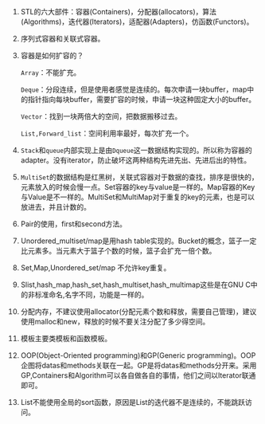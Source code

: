1. STL的六大部件：容器(Containers)，分配器(allocators)，算法(Algorithms)，迭代器(Iterators)，适配器(Adapters)，仿函数(Functors)。

2.  序列式容器和关联式容器。

3. 容器是如何扩容的？

   `Array`：不能扩充。

   `Deque`：分段连续，但是使用者感觉是连续的。每次申请一块buffer，map中的指针指向每块buffer，需要扩容的时候，申请一块这种固定大小的buffer。

   `Vector`：找到一块两倍大的空间，把数据搬移过去。

   `List,Forward_list`：空间利用率最好，每次扩充一个。

4. `Stack`和`queue`内部实现上是由`Dqueue`这一数据结构实现的。所以称为容器的adapter。没有iterator，防止破坏这两种结构先进先出、先进后出的特性。

5. `MultiSet`的数据结构是红黑树，关联式容器对于数据的查找，排序是很快的，元素放入的时候会慢一点。Set容器的key与value是一样的。Map容器的Key与Value是不一样的。MultiSet和MultiMap对于重复的key的元素，也是可以放进去，并且计数的。

6. Pair的使用，first和second方法。

7. Unordered_multiset/map是用hash table实现的。Bucket的概念，篮子一定比元素多。当元素大于篮子个数的时候，篮子会扩充一倍个数。

8.  Set,Map,Unordered_set/map 不允许key重复。

9. Slist,hash_map,hash_set,hash_multiset,hash_multimap这些是在GNU C中的非标准命名,名字不同，功能是一样的。

10.  分配内存，不建议使用allocator(分配元素个数和释放，需要自己管理)，建议使用malloc和new，释放的时候不要关注分配了多少得空间。

11. 模板主要类模板和函数模板。

12. OOP(Object-Oriented programming)和GP(Generic programming)。OOP企图将datas和methods关联在一起。GP是将datas和methods分开来。采用GP,Containers和Algorithm可以各自做各自的事情，他们之间以Iterator联通即可。

13. List不能使用全局的sort函数，原因是List的迭代器不是连续的，不能跳跃访问。

    